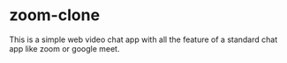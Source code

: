 # zoom-clone
This is a simple web video chat app with all the feature of a standard chat app like zoom or google meet.
